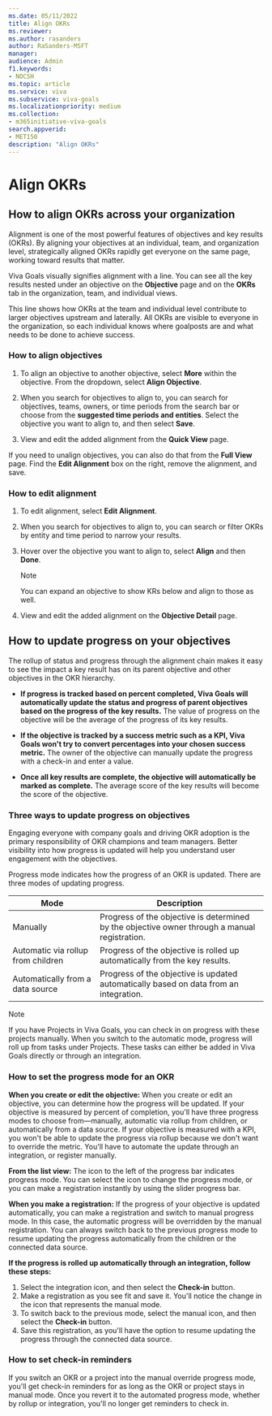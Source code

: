 ```yaml
---
ms.date: 05/11/2022
title: Align OKRs
ms.reviewer: 
ms.author: rasanders
author: RaSanders-MSFT
manager: 
audience: Admin
f1.keywords:
- NOCSH
ms.topic: article
ms.service: viva
ms.subservice: viva-goals
ms.localizationpriority: medium
ms.collection:  
- m365initiative-viva-goals  
search.appverid:
- MET150
description: "Align OKRs"
---
```


# Align OKRs

## How to align OKRs across your organization

Alignment is one of the most powerful features of objectives and key results (OKRs). By aligning your objectives at an individual, team, and organization level, strategically aligned OKRs rapidly get everyone on the same page, working toward results that matter.

Viva Goals visually signifies alignment with a line. You can see all the key results nested under an objective on the **Objective** page and on the **OKRs** tab in the organization, team, and individual views.

This line shows how OKRs at the team and individual level contribute to larger objectives upstream and laterally. All OKRs are visible to everyone in the organization, so each individual knows where goalposts are and what needs to be done to achieve success.

### How to align objectives 

1. To align an objective to another objective, select **More** within the objective. From the dropdown, select **Align Objective**.

1. When you search for objectives to align to, you can search for objectives, teams, owners, or time periods from the search bar or choose from the **suggested time periods and entities**. Select the objective you want to align to, and then select **Save**.
1. View and edit the added alignment from the **Quick View** page.

If you need to unalign objectives, you can also do that from the **Full View** page. Find the **Edit Alignment** box on the right, remove the alignment, and save.

### How to edit alignment

1. To edit alignment, select **Edit Alignment**.

2. When you search for objectives to align to, you can search or filter OKRs by entity and time period to narrow your results.

3. Hover over the objective you want to align to, select **Align** and then **Done**.

   > [!NOTE]
   > You can expand an objective to show KRs below and align to those as well.

4. View and edit the added alignment on the **Objective Detail** page.

## How to update progress on your objectives  

The rollup of status and progress through the alignment chain makes it easy to see the impact a key result has on its parent objective and other objectives in the OKR hierarchy.

- **If progress is tracked based on percent completed, Viva Goals will automatically update the status and progress of parent objectives based on the progress of the key results.** The value of progress on the objective will be the average of the progress of its key results.

- **If the objective is tracked by a success metric such as a KPI, Viva Goals won't try to convert percentages into your chosen success metric.** The owner of the objective can manually update the progress with a check-in and enter a value.

- **Once all key results are complete, the objective will automatically be marked as complete.** The average score of the key results will become the score of the objective.

### Three ways to update progress on objectives

Engaging everyone with company goals and driving OKR adoption is the primary responsibility of OKR champions and team managers. Better visibility into how progress is updated will help you understand user engagement with the objectives.

Progress mode indicates how the progress of an OKR is updated. There are three modes of updating progress.

|Mode  |Description  |
|---------|---------|
|Manually     |  Progress of the objective is determined by the objective owner through a manual registration.        |
|Automatic via rollup from children     |     Progress of the objective is rolled up automatically from the key results.     |
|Automatically from a data source     |     Progress of the objective is updated automatically based on data from an integration.     |

> [!NOTE]
> If you have Projects in Viva Goals, you can check in on progress with these projects manually. When you switch to the automatic mode, progress will roll up from tasks under Projects. These tasks can either be added in Viva Goals directly or through an integration.

### How to set the progress mode for an OKR

**When you create or edit the objective:** When you create or edit an objective, you can determine how the progress will be updated. If your objective is measured by percent of completion, you'll have three progress modes to choose from—manually, automatic via rollup from children, or automatically from a data source. If your objective is measured with a KPI, you won't be able to update the progress via rollup because we don't want to override the metric. You'll have to automate the update through an integration, or register manually.

**From the list view:** The icon to the left of the progress bar indicates progress mode. You can select the icon to change the progress mode, or you can make a registration instantly by using the slider progress bar.

**When you make a registration:** If the progress of your objective is updated automatically, you can make a registration and switch to manual progress mode. In this case, the automatic progress will be overridden by the manual registration. You can always switch back to the previous progress mode to resume updating the progress automatically from the children or the connected data source.

**If the progress is rolled up automatically through an integration, follow these steps:**

1. Select the integration icon, and then select the **Check-in** button.
1. Make a registration as you see fit and save it. You'll notice the change in the icon that represents the manual mode.
1. To switch back to the previous mode, select the manual icon, and then select the **Check-in** button.
1. Save this registration, as you'll have the option to resume updating the progress through the connected data source.

### How to set check-in reminders

If you switch an OKR or a project into the manual override progress mode, you'll get check-in reminders for as long as the OKR or project stays in manual mode. Once you revert it to the automated progress mode, whether by rollup or integration, you'll no longer get  reminders to check in.

